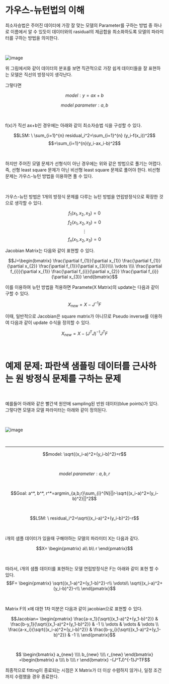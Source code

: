 # 가우스-뉴턴법의 이해

최소자승법은 주어진 데이터에 가장 잘 맞는 모델의 Parameter를 구하는 방법 중 하나로 이름에서 알 수 있듯이 데이터와의 rasidual의 제곱합을 최소화하도록 모델의 파라미터를 구하는 방법을 의미한다.

</br>

![image](https://user-images.githubusercontent.com/56625848/210483832-81f417c6-957e-45eb-878e-5c6d284c8a18.png)

위 그림에서와 같이 데이터의 분포를 보면 직관적으로 가장 쉽게 데이터들을 잘 표현하는 모델은 직선의 방정식이 생각난다. 

그렇다면 

$$model:y=ax+b$$

$$model\ parameter: a, b$$

</br>

f(x)가 직선 ax+b인 경우에는 아래와 같이 최소자승법 식을 구성할 수 있다.

$$LSM: \ \sum_{i=1}^{n} residual_i^2=\sum_{i=1}^{n} (y_i-f(x_i))^2$$
$$=\sum_{i=1}^{n}(y_i-ax_i-b)^2$$

</br>

하지만 주어진 모델 문제가 선형식이 아닌 경우에는 위와 같은 방법으로 풀기는 어렵다. 즉, 선형 least square 문제가 아닌 비선형 least square 문제로 풀어야 한다. 비선형 문제는 가우스-뉴턴 방법을 이용하면 풀 수 있다. 

</br>

가우스-뉴턴 방법은 1개의 방정식 문제를 다루는 뉴턴 방법을 연립방정식으로 확장한 것으로 생각할 수 있다.

$$f_1(x_1, x_2, x_3)=0$$
$$f_2(x_1, x_2, x_3)=0$$
$$\vdots$$
$$f_n(x_1, x_2, x_3)=0$$

Jacobian Matrix는 다음와 같이 표현할 수 있다.

$$J=\begin{bmatrix}
\frac{\partial f_{1}}{\partial x_{1}}   \frac{\partial f_{1}}{\partial x_{2}}     \frac{\partial f_{1}}{\partial x_{3}}\\\\
\vdots \\\\
\frac{\partial f_{i}}{\partial x_{1}}   \frac{\partial f_{i}}{\partial x_{2}}     \frac{\partial f_{i}}{\partial x_{3}}
\end{bmatrix}$$ 

이를 이용하여 뉴턴 방법을 적용하면 Paramete(X Matrix)의 update는 다음과 같이 구할 수 있다.

$$X_{new}=X-J^{-1}F$$

이때, 일반적으로 Jacobian은 square matrix가 아니므로 Pseudo inverse를 이용하여 다음과 같이 update 수식을 정의할 수 있다.

$$X_{new}=X-{(J^T J)}^{-1}J^TF$$

</br>

# 예제 문제: 파란색 샘플링 데이터를 근사하는 원 방정식 문제를 구하는 문제

</br>

예를들어 아래와 같은 빨간색 원안에 sampling된 반원 데이터(blue points)가 있다. 그렇다면 모델과 모델 파라미터는 아래와 같이 정의된다.


</br>

![image](https://user-images.githubusercontent.com/56625848/210484830-04f47d53-25c0-4158-8fe4-c23cb7faca89.png)

</br>

---

$$model: \sqrt{(x_i-a)^2+(y_i-b)^2}=r$$

</br>

$$model \ parameter: a, b, r$$

</br>

$$Goal: a^*, b^*, r^*=argmin_{a,b,r}\sum_{i}^{N}||r-\sqrt{(x_i-a)^2+(y_i-b)^2}||^2$$

</br>


$$LSM: \ residual_i^2=\sqrt{(x_i-a)^2+(y_i-b)^2}-r$$

</br>

i개의 샘플 데이터가 있을때 구해야하는 모델의 파라미터 X는 다음과 같다.

$$X=
 \begin{pmatrix}
  a\\
  b\\
  r
 \end{pmatrix}$$

</br>

따라서, i개의 샘플 데이터를 표현하는 모델 연립방정식은 F는 아래와 같이 표현 할 수 있다. 
 $$F=
 \begin{pmatrix}
  \sqrt{(x_1-a)^2+(y_1-b)^2}-r\\
  \vdots\\
  \sqrt{(x_i-a)^2+(y_i-b)^2}-r\\
 \end{pmatrix}$$
 
</br>

Matrix F의 x에 대한 1차 미분은 다음과 같이 jacobian으로 표현할 수 있다.

 $$Jacobian=
 \begin{pmatrix}
  \frac{a-x_1}{\sqrt{(x_1-a)^2+(y_1-b)^2}} & \frac{b-y_1}{\sqrt{(x_1-a)^2+(y_1-b)^2}} & -1 \\
  \vdots & \vdots & \vdots \\
  \frac{a-x_i}{\sqrt{(x_i-a)^2+(y_i-b)^2}} & \frac{b-y_i}{\sqrt{(x_1-a)^2+(y_1-b)^2}} & -1 \\
 \end{pmatrix}$$
 
</br>

$$ \begin{bmatrix}
a_{new} \\\\
b_{new} \\\\
r_{new}
\end{bmatrix} =\begin{bmatrix}
a \\\\
b \\\\
r
\end{bmatrix} -(J^TJ)^{-1}J^TF$$

최종적으로 fitting이 종료되는 시점은 X Matrix가 더 이상 수렴하지 않거나, 일정 조건까지 수렴했을 경우 종료한다.